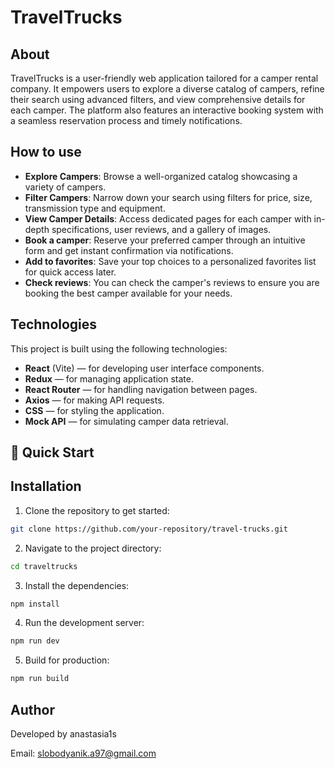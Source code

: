 # TravelTrucks

## About

TravelTrucks is a user-friendly web application tailored for a camper rental company. It empowers users to explore a diverse catalog of campers, refine their search using advanced filters, and view comprehensive details for each camper. The platform also features an interactive booking system with a seamless reservation process and timely notifications.

## How to use

- **Explore Campers**: Browse a well-organized catalog showcasing a variety of campers.
- **Filter Campers**: Narrow down your search using filters for price, size, transmission type and equipment. 
- **View Camper Details**: Access dedicated pages for each camper with in-depth specifications, user reviews, and a gallery of images.
- **Book a camper**: Reserve your preferred camper through an intuitive form and get instant confirmation via notifications.
- **Add to favorites**: Save your top choices to a personalized favorites list for quick access later.
- **Check reviews**: You can check the camper's reviews to ensure you are booking the best camper available for your needs. 

## Technologies

This project is built using the following technologies:

- **React** (Vite) — for developing user interface components.
- **Redux** — for managing application state.
- **React Router** — for handling navigation between pages.
- **Axios** — for making API requests.
- **CSS** — for styling the application.
- **Mock API** — for simulating camper data retrieval.

## 🚀 Quick Start
## Installation  

1. Clone the repository to get started:
 ```bash
git clone https://github.com/your-repository/travel-trucks.git
```

2. Navigate to the project directory:
```bash
cd traveltrucks
```

3. Install the dependencies:
```bash
npm install
```

4. Run the development server:
```bash
npm run dev
```

5. Build for production:
```bash
npm run build
```

## Author

Developed by anastasia1s

Email:  slobodyanik.a97@gmail.com


